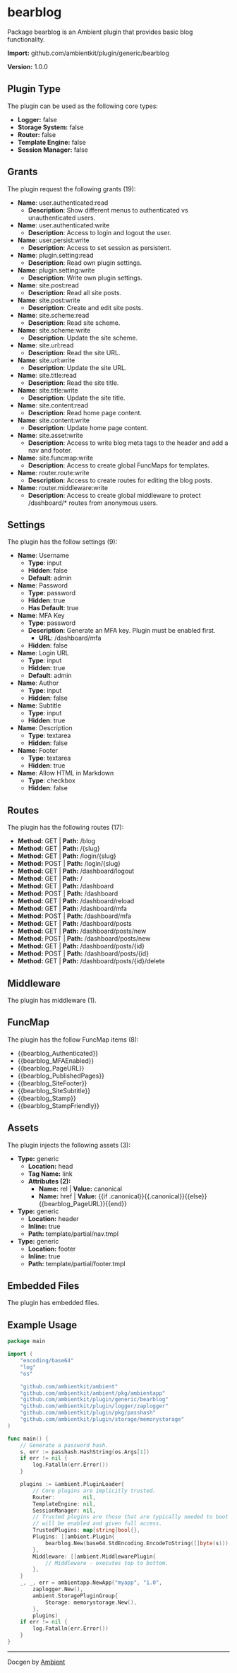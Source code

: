 # bearblog

Package bearblog is an Ambient plugin that provides basic blog functionality.

**Import:** github.com/ambientkit/plugin/generic/bearblog

**Version:** 1.0.0

## Plugin Type

The plugin can be used as the following core types:

- **Logger:** false
- **Storage System:** false
- **Router:** false
- **Template Engine:** false
- **Session Manager:** false

## Grants

The plugin request the following grants (19):

- **Name**: user.authenticated:read
  - **Description**: Show different menus to authenticated vs unauthenticated users.
- **Name**: user.authenticated:write
  - **Description**: Access to login and logout the user.
- **Name**: user.persist:write
  - **Description**: Access to set session as persistent.
- **Name**: plugin.setting:read
  - **Description**: Read own plugin settings.
- **Name**: plugin.setting:write
  - **Description**: Write own plugin settings.
- **Name**: site.post:read
  - **Description**: Read all site posts.
- **Name**: site.post:write
  - **Description**: Create and edit site posts.
- **Name**: site.scheme:read
  - **Description**: Read site scheme.
- **Name**: site.scheme:write
  - **Description**: Update the site scheme.
- **Name**: site.url:read
  - **Description**: Read the site URL.
- **Name**: site.url:write
  - **Description**: Update the site URL.
- **Name**: site.title:read
  - **Description**: Read the site title.
- **Name**: site.title:write
  - **Description**: Update the site title.
- **Name**: site.content:read
  - **Description**: Read home page content.
- **Name**: site.content:write
  - **Description**: Update home page content.
- **Name**: site.asset:write
  - **Description**: Access to write blog meta tags to the header and add a nav and footer.
- **Name**: site.funcmap:write
  - **Description**: Access to create global FuncMaps for templates.
- **Name**: router.route:write
  - **Description**: Access to create routes for editing the blog posts.
- **Name**: router.middleware:write
  - **Description**: Access to create global middleware to protect /dashboard/* routes from anonymous users.

## Settings

The plugin has the follow settings (9):

- **Name**: Username
  - **Type**: input
  - **Hidden**: false
  - **Default**: admin
- **Name**: Password
  - **Type**: password
  - **Hidden**: true
  - **Has Default**: true
- **Name**: MFA Key
  - **Type**: password
  - **Description**: Generate an MFA key. Plugin must be enabled first.
    - **URL**: /dashboard/mfa
  - **Hidden**: false
- **Name**: Login URL
  - **Type**: input
  - **Hidden**: true
  - **Default**: admin
- **Name**: Author
  - **Type**: input
  - **Hidden**: false
- **Name**: Subtitle
  - **Type**: input
  - **Hidden**: true
- **Name**: Description
  - **Type**: textarea
  - **Hidden**: false
- **Name**: Footer
  - **Type**: textarea
  - **Hidden**: true
- **Name**: Allow HTML in Markdown
  - **Type**: checkbox
  - **Hidden**: false

## Routes

The plugin has the following routes (17):
  - **Method:** GET | **Path:** /blog
  - **Method:** GET | **Path:** /{slug}
  - **Method:** GET | **Path:** /login/{slug}
  - **Method:** POST | **Path:** /login/{slug}
  - **Method:** GET | **Path:** /dashboard/logout
  - **Method:** GET | **Path:** /
  - **Method:** GET | **Path:** /dashboard
  - **Method:** POST | **Path:** /dashboard
  - **Method:** GET | **Path:** /dashboard/reload
  - **Method:** GET | **Path:** /dashboard/mfa
  - **Method:** POST | **Path:** /dashboard/mfa
  - **Method:** GET | **Path:** /dashboard/posts
  - **Method:** GET | **Path:** /dashboard/posts/new
  - **Method:** POST | **Path:** /dashboard/posts/new
  - **Method:** GET | **Path:** /dashboard/posts/{id}
  - **Method:** POST | **Path:** /dashboard/posts/{id}
  - **Method:** GET | **Path:** /dashboard/posts/{id}/delete

## Middleware

The plugin has middleware (1).

## FuncMap

The plugin has the follow FuncMap items (8):

  - {{bearblog_Authenticated}}
  - {{bearblog_MFAEnabled}}
  - {{bearblog_PageURL}}
  - {{bearblog_PublishedPages}}
  - {{bearblog_SiteFooter}}
  - {{bearblog_SiteSubtitle}}
  - {{bearblog_Stamp}}
  - {{bearblog_StampFriendly}}

## Assets

The plugin injects the following assets (3):

  - **Type:** generic
    - **Location:** head
    - **Tag Name:** link
    - **Attributes (2):** 
      - **Name:** rel | **Value:** canonical
      - **Name:** href | **Value:** {{if .canonical}}{{.canonical}}{{else}}{{bearblog_PageURL}}{{end}}
  - **Type:** generic
    - **Location:** header
    - **Inline:** true
    - **Path:** template/partial/nav.tmpl
  - **Type:** generic
    - **Location:** footer
    - **Inline:** true
    - **Path:** template/partial/footer.tmpl

## Embedded Files

The plugin has embedded files.

## Example Usage

```go
package main

import (
	"encoding/base64"
	"log"
	"os"

	"github.com/ambientkit/ambient"
	"github.com/ambientkit/ambient/pkg/ambientapp"
	"github.com/ambientkit/plugin/generic/bearblog"
	"github.com/ambientkit/plugin/logger/zaplogger"
	"github.com/ambientkit/plugin/pkg/passhash"
	"github.com/ambientkit/plugin/storage/memorystorage"
)

func main() {
	// Generate a password hash.
	s, err := passhash.HashString(os.Args[1])
	if err != nil {
		log.Fatalln(err.Error())
	}

	plugins := &ambient.PluginLoader{
		// Core plugins are implicitly trusted.
		Router:         nil,
		TemplateEngine: nil,
		SessionManager: nil,
		// Trusted plugins are those that are typically needed to boot so they
		// will be enabled and given full access.
		TrustedPlugins: map[string]bool{},
		Plugins: []ambient.Plugin{
			bearblog.New(base64.StdEncoding.EncodeToString([]byte(s))),
		},
		Middleware: []ambient.MiddlewarePlugin{
			// Middleware - executes top to bottom.
		},
	}
	_, _, err = ambientapp.NewApp("myapp", "1.0",
		zaplogger.New(),
		ambient.StoragePluginGroup{
			Storage: memorystorage.New(),
		},
		plugins)
	if err != nil {
		log.Fatalln(err.Error())
	}
}
```

---

Docgen by [Ambient](https://ambientkit.github.io)